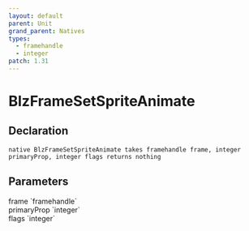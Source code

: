 ```yaml
---
layout: default
parent: Unit
grand_parent: Natives
types:
  - framehandle
  - integer
patch: 1.31
---
```


# BlzFrameSetSpriteAnimate

## Declaration

```
native BlzFrameSetSpriteAnimate takes framehandle frame, integer primaryProp, integer flags returns nothing
```

## Parameters
<dl>
  <dt>frame `framehandle`</dt>
  <dd></dd>

  <dt>primaryProp `integer`</dt>
  <dd></dd>

  <dt>flags `integer`</dt>
  <dd></dd>
</dl>